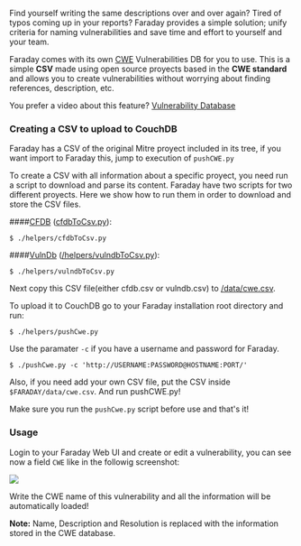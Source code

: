 Find yourself writing the same descriptions over and over again? Tired of typos coming up in your reports? Faraday provides a simple solution; unify criteria for naming vulnerabilities and save time and effort to yourself and your team.

Faraday comes with its own [CWE](https://cwe.mitre.org/) Vulnerabilities DB for you to use. This is a simple **CSV** made using open source proyects based in the **CWE standard** and allows you to create vulnerabilities without worrying about finding references, description, etc.

You prefer a video about this feature? [Vulnerability Database](https://www.youtube.com/watch?v=o5uSS6yzvCo)

### Creating a CSV to upload to CouchDB

Faraday has a CSV of the original Mitre proyect included in its tree, if you want import to Faraday this, jump to execution of `pushCWE.py` 

To create a CSV with all information about a specific proyect, you need run a script to download and parse its content.
Faraday have two scripts for two different proyects. Here we show how to run them in order to download and store the CSV files.

####[CFDB](https://github.com/mubix/cfdb) ([cfdbToCsv.py](/helpers/cfdbToCsv.py)):

    $ ./helpers/cfdbToCsv.py

####[VulnDb](https://github.com/vulndb/data) ([/helpers/vulndbToCsv.py](vulndbToCsv.py)):

    $ ./helpers/vulndbToCsv.py

Next copy this CSV file(either cfdb.csv or vulndb.csv) to [/data/cwe.csv](data/cwe.csv).

To upload it to CouchDB go to your Faraday installation root directory and run:

    $ ./helpers/pushCwe.py

Use the paramater `-c` if you have a username and password for Faraday.

    $ ./pushCwe.py -c 'http://USERNAME:PASSWORD@HOSTNAME:PORT/'

Also, if you need add your own CSV file, put the CSV inside `$FARADAY/data/cwe.csv`.
And run pushCWE.py!

Make sure you run the `pushCwe.py` script before use and that's it!

### Usage

Login to your Faraday Web UI and create or edit a vulnerability, you can see now a field `CWE` like in the followig screenshot:

![](https://raw.githubusercontent.com/wiki/infobyte/faraday/images/CweDb.png)

Write the CWE name of this vulnerability and all the information will be automatically loaded!

**Note:** Name, Description and Resolution is replaced with the information stored in the CWE database.
